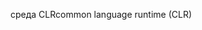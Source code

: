 <span data-ttu-id="cd6b3-101">среда CLR</span><span class="sxs-lookup"><span data-stu-id="cd6b3-101">common language runtime (CLR)</span></span>